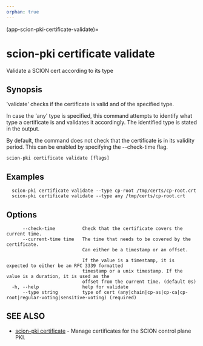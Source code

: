 ```yaml
---
orphan: true
---
```


(app-scion-pki-certificate-validate)=

# scion-pki certificate validate

Validate a SCION cert according to its type
## Synopsis

'validate' checks if the certificate is valid and of the specified type.

In case the 'any' type is specified, this command attempts to identify what type
a certificate is and validates it accordingly. The identified type is stated in
the output.

By default, the command does not check that the certificate is in its validity
period. This can be enabled by specifying the --check-time flag.


```
scion-pki certificate validate [flags]
```
## Examples

```
  scion-pki certificate validate --type cp-root /tmp/certs/cp-root.crt
  scion-pki certificate validate --type any /tmp/certs/cp-root.crt
```
## Options

```
      --check-time          Check that the certificate covers the current time.
      --current-time time   The time that needs to be covered by the certificate.
                            Can either be a timestamp or an offset.
                            
                            If the value is a timestamp, it is expected to either be an RFC 3339 formatted
                            timestamp or a unix timestamp. If the value is a duration, it is used as the
                            offset from the current time. (default 0s)
  -h, --help                help for validate
      --type string         type of cert (any|chain|cp-as|cp-ca|cp-root|regular-voting|sensitive-voting) (required)
```
## SEE ALSO

* [scion-pki certificate](scion-pki_certificate.md)	 - Manage certificates for the SCION control plane PKI.

